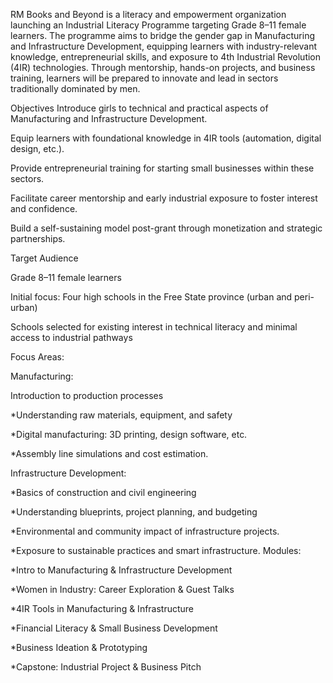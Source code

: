 RM Books and Beyond is a literacy and empowerment organization launching an Industrial Literacy Programme targeting Grade 8–11 female learners. The programme aims to bridge the gender gap in Manufacturing and Infrastructure Development, equipping learners with industry-relevant knowledge, entrepreneurial skills, and exposure to 4th Industrial Revolution (4IR) technologies. Through mentorship, hands-on projects, and business training, learners will be prepared to innovate and lead in sectors traditionally dominated by men.

Objectives
Introduce girls to technical and practical aspects of Manufacturing and Infrastructure Development.

Equip learners with foundational knowledge in 4IR tools (automation, digital design, etc.).

Provide entrepreneurial training for starting small businesses within these sectors.

Facilitate career mentorship and early industrial exposure to foster interest and confidence.

Build a self-sustaining model post-grant through monetization and strategic partnerships.

Target Audience

Grade 8–11 female learners

Initial focus: Four high schools in the Free State province (urban and peri-urban)

Schools selected for existing interest in technical literacy and minimal access to industrial pathways

Focus Areas:

Manufacturing:

Introduction to production processes

*Understanding raw materials, equipment, and safety

*Digital manufacturing: 3D printing, design software, etc.

*Assembly line simulations and cost estimation.

Infrastructure Development:

*Basics of construction and civil engineering

*Understanding blueprints, project planning, and budgeting

*Environmental and community impact of infrastructure projects.

*Exposure to sustainable practices and smart infrastructure.
Modules:

*Intro to Manufacturing & Infrastructure Development

*Women in Industry: Career Exploration & Guest Talks

*4IR Tools in Manufacturing & Infrastructure

*Financial Literacy & Small Business Development

*Business Ideation & Prototyping

*Capstone: Industrial Project & Business Pitch
